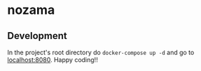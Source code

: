 # nozama

## Development 
In the project's root directory do `docker-compose up -d` and go to [localhost:8080](http://localhost:8080).
Happy coding!!
